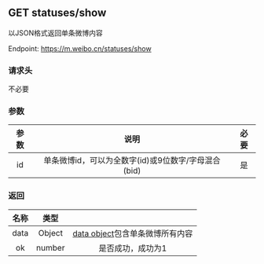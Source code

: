## GET statuses/show
以JSON格式返回单条微博内容

Endpoint: https://m.weibo.cn/statuses/show

### 请求头
不必要

### 参数
|参数|说明|必要|
|:--:|:--:|:--:|
|id|单条微博id，可以为全数字(id)或9位数字/字母混合(bid)|是|

### 返回
|名称|类型||
|:--:|:--:|:--:|
|data|Object|[data object](https://github.com/Ninzore/weibo-api/blob/main/object/data.md)包含单条微博所有内容|
|ok|number|是否成功，成功为1|
